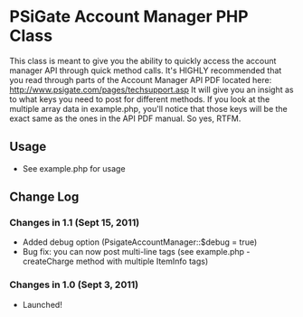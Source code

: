 # PSiGate Account Manager PHP Class

This class is meant to give you the ability to quickly access the account manager API through quick method calls.
It's HIGHLY recommended that you read through parts of the Account Manager API PDF located here: http://www.psigate.com/pages/techsupport.asp
It will give you an insight as to what keys you need to post for different methods. If you look at the multiple array data in example.php, you'll notice that those keys
will be the exact same as the ones in the API PDF manual. So yes, RTFM.

## Usage

* See example.php for usage

## Change Log

### Changes in 1.1 (Sept 15, 2011)

* Added debug option (PsigateAccountManager::$debug = true)
* Bug fix: you can now post multi-line tags (see example.php - createCharge method with multiple ItemInfo tags)

### Changes in 1.0 (Sept 3, 2011)

* Launched!
